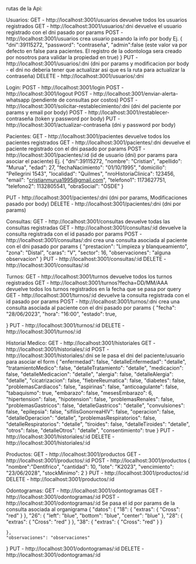 rutas de la Api:

Usuarios:
GET - http://localhost:3001/usuarios devuelve todos los usuarios registrados
GET - http://localhost:3001/usuarios/:dni devuelve el usuario registrado con el dni pasado por params
POST - http://localhost:3001/usuarios crea usuario pasando la info por body
Ej. {
    "dni":39115272,
    "password": "contraseña",
    "admin":false (este valor va por defecto en false para pacientes. El registro de la odontologa sera creado por nosotros para validar la propiedad en true)
}
PUT - http://localhost:3001/usuarios/:dni (dni por params y modificacion por body - el dni no deberia tener que actualizar asi que es la ruta para actualizar la contraseña)
DELETE - http://localhost:3001/usuarios/:dni

Login:
POST - http://localhost:3001/login
POST - http://localhost:3001/logout
POST - http://localhost:3001/enviar-alerta-whatsapp (pendiente de consultas por costos)
POST - http://localhost:3001/solicitar-restablecimiento/:dni (dni del paciente por params y email por body)
POST - http://localhost:3001/restablecer-contraseña (token y password por body)
PUT - http://localhost:3001/actualizar-contraseña (dni y password por body)

Pacientes:
GET - http://localhost:3001/pacientes devuelve todos los pacientes registrados
GET - http://localhost:3001/pacientes/:dni devuelve el paciente registrado con el dni pasado por params
POST - http://localhost:3001/pacientes/:id (id de usuario (dni) por params para asociar el paciente)
Ej. {
    "dni":39115272,
    "nombre": "Cristian",
    "apellido": "Murua",
    "edad": 27,
    "fechaNacimiento": "01/10/1995",
    "domicilio": "Pellegrini 1543",
    "localidad": "Quilmes",
    "nroHistoriaClinica": 123456,
    "email": "cristianmurua1995@gmail.com",
    "telefono1": 1173627751,
    "telefono2": 1132805541,
    "obraSocial": "OSDE"
}

PUT - http://localhost:3001/pacientes/:dni (dni por params, Modificaciones pasado por body)
DELETE - http://localhost:3001/pacientes/:dni (dni por params)

Consultas:
GET - http://localhost:3001/consultas devuelve todas las consultas registradas
GET - http://localhost:3001/consultas/:id devuelve la consulta registrada con el id pasado por params
POST - http://localhost:3001/consultas/:dni crea una consulta asociada al paciente con el dni pasado por params
{
    "prestacion": "Limpieza y blanqueamiento",
    "zona": "Distal",
    "caras": "V",
    "sector": 16,
    "observaciones": "alguna observacion"
}
PUT - http://localhost:3001/consultas/:id
DELETE - http://localhost:3001/consultas/:id

Turnos:
GET - http://localhost:3001/turnos devuelve todos los turnos registrados
GET - http://localhost:3001/turnos?fecha=DD/MM/AAA devuelve todos los turnos registrados en la fecha que se pasa por query
GET - http://localhost:3001/turnos/:id devuelve la consulta registrada con el id pasado por params
POST - http://localhost:3001/turnos/:dni crea una consulta asociada al paciente con el dni pasado por params
{
    "fecha": "28/06/2023",
    "hora": "16:00",
    "estado": true,

}
PUT - http://localhost:3001/turnos/:id
DELETE - http://localhost:3001/turnos/:id

Historial Medico:
GET - http://localhost:3001/historiales
GET - http://localhost:3001/historiales/:id
POST - http://localhost:3001/historiales/:dni se le pasa el dni del paciente/usuario para asociar el form
{
    "enfermedad": false,
    "detalleEnfermedad": "detalle",
    "tratamientoMedico": false,
    "detalleTratamiento": "detalle",
    "medicacion": false,
    "detalleMedicacion": "detalle",
    "alergia": false,
    "detalleAlergia": "detalle",
    "cicatrizacion": false,
    "fiebreReumatica": false,
    "diabetes": false,
    "problemasCardiacos": false,
    "aspirinas": false,
    "anticoagulante": false,
    "tabaquismo": true,
    "embarazo": false,
    "mesesEmbarazo": 6,
    "hipertension": false,
    "hipotension": false,
    "problemasRenales": false,
    "problemasGastricos": false,
    "detalleGastricos": "detalle",
    "convulsiones": false,
    "epilepsia": false,
    "sifilisGonorreaHIV": false,
    "operacion": false,
    "detalleOperacion": "detalle",
    "problemasRespiratorios": false,
    "detalleRespiratorios": "detalle",
    "tiroides": false,
    "detalleTiroides": "detalle",
    "otros": false,
    "detalleOtros": "detalle",
    "consentimiento": true
}
PUT - http://localhost:3001/historiales/:id
DELETE - http://localhost:3001/historiales/:id

Productos:
GET - http://localhost:3001/productos
GET - http://localhost:3001/productos/:id
POST - http://localhost:3001/productos
{
    "nombre":"Dentifrico",
    "cantidad": 10,
    "lote": "K2023",
    "vencimiento": "23/06/2028",
    "stockMinimo": 2
}
PUT - http://localhost:3001/productos/:id
DELETE - http://localhost:3001/productos/:id

Odontogramas:
GET - http://localhost:3001/odontogramas
GET - http://localhost:3001/odontogramas/:id
POST - http://localhost:3001/odontogramas/:id Se pasa el id por params de la consulta asociada al organigrama
{
    "datos": {
        "18": { "extras": { "Cross": "red" } },
        "26": { "left": "blue", "bottom": "blue", "center": "blue" },
        "28": { "extras": { "Cross": "red" } },
        "38": { "extras": { "Cross": "red" } }

    },
    "observaciones": "observaciones"
}
PUT - http://localhost:3001/odontogramas/:id
DELETE - http://localhost:3001/odontogramas/:id

